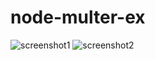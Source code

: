 # node-multer-ex
![screenshot1](https://blog.kakaocdn.net/dn/bHMYMH/btrcOi2Bv4g/iLrpKEdP8ZThymKL02ikn0/img.png)
![screenshot2](https://blog.kakaocdn.net/dn/GkBsv/btrcKHJjpEI/mU0cNSCRuCeev60NIwGUcK/img.png)
